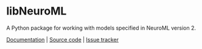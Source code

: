 # libNeuroML

A Python package for working with models specified in NeuroML version 2.

[Documentation](https://libneuroml.readthedocs.io/en/latest/) | [Source code](https://github.com/NeuralEnsemble/libNeuroML) | [Issue tracker](https://github.com/NeuralEnsemble/libNeuroML/issues)
